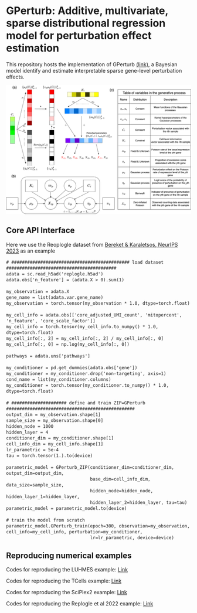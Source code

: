 # GPerturb: Additive, multivariate, sparse distributional regression model for  perturbation effect estimation
This repository hosts the implementation of GPerturb [(link)](), a Bayesian model identify and estimate interpretable sparse gene-level perturbation effects. 

<p align="center"><img src="https://github.com/hwxing3259/GPerturb/blob/main/visualisation/perturbation-generative-process-ZIP.drawio.png" alt="GPerturb" width="900px" /></p>

## Core API Interface
Here we use the Reoplogle dataset from [Bereket & Karaletsos, NeurIPS 2023](https://arxiv.org/abs/2311.02794) as an example
```
# ############################################# load dataset ##########################################
adata = sc.read_h5ad('replogle.h5ad')
adata.obs['n_feature'] = (adata.X > 0).sum(1)

my_observation = adata.X
gene_name = list(adata.var.gene_name)
my_observation = torch.tensor(my_observation * 1.0, dtype=torch.float)

my_cell_info = adata.obs[['core_adjusted_UMI_count', 'mitopercent', 'n_feature', 'core_scale_factor']]
my_cell_info = torch.tensor(my_cell_info.to_numpy() * 1.0, dtype=torch.float)
my_cell_info[:, 2] = my_cell_info[:, 2] / my_cell_info[:, 0]
my_cell_info[:, 0] = np.log(my_cell_info[:, 0])

pathways = adata.uns['pathways']

my_conditioner = pd.get_dummies(adata.obs['gene'])
my_conditioner = my_conditioner.drop('non-targeting', axis=1)
cond_name = list(my_conditioner.columns)
my_conditioner = torch.tensor(my_conditioner.to_numpy() * 1.0, dtype=torch.float)

# ##################### define and train ZIP=GPerturb #################################################
output_dim = my_observation.shape[1]
sample_size = my_observation.shape[0]
hidden_node = 1000
hidden_layer = 4
conditioner_dim = my_conditioner.shape[1]
cell_info_dim = my_cell_info.shape[1]
lr_parametric = 5e-4  
tau = torch.tensor(1.).to(device)

parametric_model = GPerturb_ZIP(conditioner_dim=conditioner_dim, output_dim=output_dim,
                                base_dim=cell_info_dim, data_size=sample_size,
                                hidden_node=hidden_node, hidden_layer_1=hidden_layer,
                                hidden_layer_2=hidden_layer, tau=tau)
parametric_model = parametric_model.to(device)

# train the model from scratch
parametric_model.GPerturb_train(epoch=300, observation=my_observation, cell_info=my_cell_info, perturbation=my_conditioner, 
                                lr=lr_parametric, device=device)
```

## Reproducing numerical examples
Codes for reproducing the LUHMES example: [Link](https://github.com/hwxing3259/GPerturb/blob/main/demo/LUHMES_GPerturb.ipynb)

Codes for reproducing the TCells example: [Link](https://github.com/hwxing3259/GPerturb/blob/main/demo/TCells_GPerturb.ipynb)

Codes for reproducing the SciPlex2 example: [Link](https://github.com/hwxing3259/GPerturb/blob/main/demo/SciPlex2_GPerturb.ipynb)

Codes for reproducing the Replogle et al 2022 example: [Link](https://github.com/hwxing3259/GPerturb/blob/main/demo/Replogle_GPerturb.ipynb)
